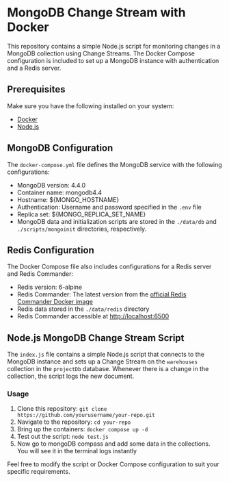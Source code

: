 # MongoDB Change Stream with Docker

This repository contains a simple Node.js script for monitoring changes in a MongoDB collection using Change Streams. The Docker Compose configuration is included to set up a MongoDB instance with authentication and a Redis server.

## Prerequisites

Make sure you have the following installed on your system:

- [Docker](https://www.docker.com/)
- [Node.js](https://nodejs.org/)

## MongoDB Configuration

The `docker-compose.yml` file defines the MongoDB service with the following configurations:

- MongoDB version: 4.4.0
- Container name: mongodb4.4
- Hostname: ${MONGO_HOSTNAME}
- Authentication: Username and password specified in the `.env` file
- Replica set: ${MONGO_REPLICA_SET_NAME}
- MongoDB data and initialization scripts are stored in the `./data/db` and `./scripts/mongoinit` directories, respectively.

## Redis Configuration

The Docker Compose file also includes configurations for a Redis server and Redis Commander:

- Redis version: 6-alpine
- Redis Commander: The latest version from the [official Redis Commander Docker image](https://hub.docker.com/r/rediscommander/redis-commander)
- Redis data stored in the `./data/redis` directory
- Redis Commander accessible at [http://localhost:6500](http://localhost:6500)

## Node.js MongoDB Change Stream Script

The `index.js` file contains a simple Node.js script that connects to the MongoDB instance and sets up a Change Stream on the `warehouses` collection in the `projectDb` database. Whenever there is a change in the collection, the script logs the new document.

### Usage

1. Clone this repository: `git clone https://github.com/yourusername/your-repo.git`
2. Navigate to the repository: `cd your-repo`
3. Bring up the containers: `docker compose up -d`
4. Test out the script: `node test.js`
5. Now go to mongoDB compass and add some data in the collections. You will see it in the terminal logs instantly

Feel free to modify the script or Docker Compose configuration to suit your specific requirements.